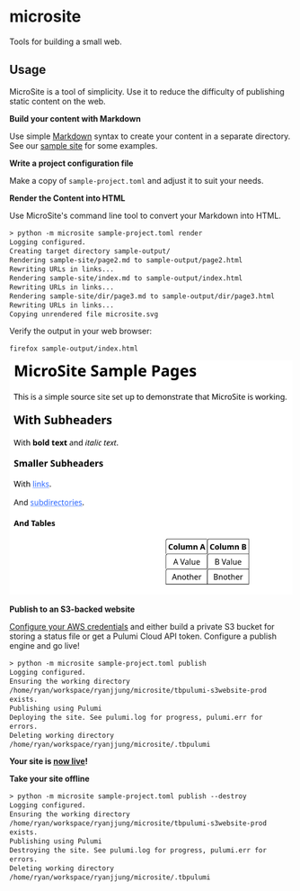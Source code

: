 # microsite

Tools for building a small web.


## Usage

MicroSite is a tool of simplicity. Use it to reduce the difficulty of publishing static content on the web.


**Build your content with Markdown**

Use simple [Markdown](https://daringfireball.net/projects/markdown/syntax) syntax to create your content in a separate directory. See our [sample site](sample-site/) for some examples.


**Write a project configuration file**

Make a copy of `sample-project.toml` and adjust it to suit your needs.


**Render the Content into HTML**

Use MicroSite's command line tool to convert your Markdown into HTML.

```
> python -m microsite sample-project.toml render
Logging configured.
Creating target directory sample-output/
Rendering sample-site/page2.md to sample-output/page2.html
Rewriting URLs in links...
Rendering sample-site/index.md to sample-output/index.html
Rewriting URLs in links...
Rendering sample-site/dir/page3.md to sample-output/dir/page3.html
Rewriting URLs in links...
Copying unrendered file microsite.svg
```

Verify the output in your web browser:

```
firefox sample-output/index.html
```

![Sample Site](sample-site-screenshot.png)


**Publish to an S3-backed website**

[Configure your AWS credentials](https://docs.aws.amazon.com/cli/latest/userguide/cli-configure-files.html) and either build a private S3 bucket for storing a status file or get a Pulumi Cloud API token. Configure a publish engine and go live!

```
> python -m microsite sample-project.toml publish
Logging configured.
Ensuring the working directory /home/ryan/workspace/ryanjjung/microsite/tbpulumi-s3website-prod exists.
Publishing using Pulumi
Deploying the site. See pulumi.log for progress, pulumi.err for errors.
Deleting working directory /home/ryan/workspace/ryanjjung/microsite/.tbpulumi
```


**Your site is [now live](https://samplesite.microsite.info)!**


**Take your site offline**

```
> python -m microsite sample-project.toml publish --destroy
Logging configured.
Ensuring the working directory /home/ryan/workspace/ryanjjung/microsite/tbpulumi-s3website-prod exists.
Publishing using Pulumi
Destroying the site. See pulumi.log for progress, pulumi.err for errors.
Deleting working directory /home/ryan/workspace/ryanjjung/microsite/.tbpulumi
```